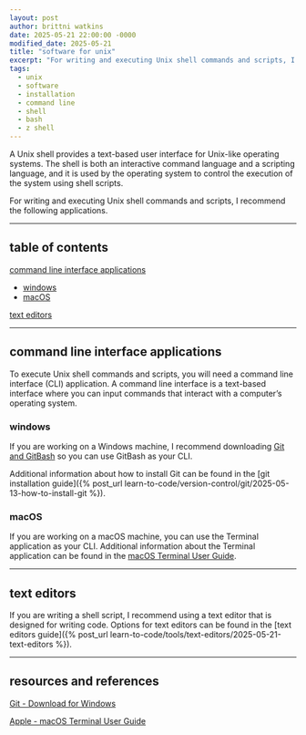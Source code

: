 ```yaml
---
layout: post
author: brittni watkins
date: 2025-05-21 22:00:00 -0000
modified_date: 2025-05-21
title: "software for unix"
excerpt: "For writing and executing Unix shell commands and scripts, I recommend the following applications."
tags:
  - unix
  - software
  - installation
  - command line
  - shell
  - bash
  - z shell
---
```


A Unix shell provides a text-based user interface for Unix-like operating systems. The shell is both an interactive command language and a scripting language, and it is used by the operating system to control the execution of the system using shell scripts.

For writing and executing Unix shell commands and scripts, I recommend the following applications.

----

## table of contents

[command line interface applications](#command-line-interface-applications)
- [windows](#windows)
- [macOS](#macos)

[text editors](#text-editors)

----

## command line interface applications

To execute Unix shell commands and scripts, you will need a command line interface (CLI) application. A command line interface is a text-based interface where you can input commands that interact with a computer’s operating system.

### windows

If you are working on a Windows machine, I recommend downloading [Git and GitBash](https://git-scm.com/downloads/win) so you can use GitBash as your CLI.

Additional information about how to install Git can be found in the [git installation guide]({% post_url learn-to-code/version-control/git/2025-05-13-how-to-install-git %}).

### macOS

If you are working on a macOS machine, you can use the Terminal application as your CLI. Additional information about the Terminal application can be found in the [macOS Terminal User Guide](https://support.apple.com/guide/terminal/welcome/2.14/mac).

----

## text editors

If you are writing a shell script, I recommend using a text editor that is designed for writing code. Options for text editors can be found in the [text editors guide]({% post_url learn-to-code/tools/text-editors/2025-05-21-text-editors %}).

----

## resources and references

[Git - Download for Windows](https://git-scm.com/downloads/win)

[Apple - macOS Terminal User Guide](https://support.apple.com/guide/terminal/welcome/2.14/mac)
